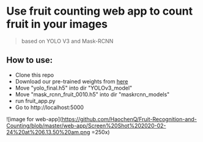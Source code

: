 # Use fruit counting web app to count fruit in your images

> based on YOLO V3 and Mask-RCNN


## How to use:

- Clone this repo 
- Download our pre-trained weights from [here](https://drive.google.com/drive/folders/1sdRRR77u6e6WAlcF8sckqzIk1UGq4FLa?usp=sharing)
- Move "yolo_final.h5" into dir "YOLOv3_model"
- Move "mask_rcnn_fruit_0010.h5" into dir "maskrcnn_models"
- run fruit_app.py
- Go to http://localhost:5000


![image for web-app](https://github.com/HaochenQ/Fruit-Recognition-and-Counting/blob/master/web-app/Screen%20Shot%202020-02-24%20at%206.13.50%20am.png =250x)


